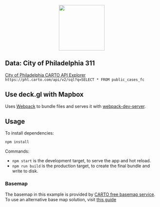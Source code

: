 <div align="center">
   <img width="150" heigth="150" src="https://webpack.js.org/assets/icon-square-big.svg" />
</div>

## Data: City of Philadelphia 311
[City of Philadelphia CARTO API Explorer](https://cityofphiladelphia.github.io/carto-api-explorer/#public_cases_fc)
```https://phl.carto.com/api/v2/sql?q=SELECT * FROM public_cases_fc```

## Use deck.gl with Mapbox

Uses [Webpack](https://github.com/webpack/webpack) to bundle files and serves it
with [webpack-dev-server](https://webpack.js.org/guides/development/#webpack-dev-server).

## Usage

To install dependencies:

```bash
npm install
```

Commands:
* `npm start` is the development target, to serve the app and hot reload.
* `npm run build` is the production target, to create the final bundle and write to disk.

### Basemap

The basemap in this example is provided by [CARTO free basemap service](https://carto.com/basemaps). To use an alternative base map solution, visit [this guide](https://deck.gl/docs/get-started/using-with-map#using-other-basemap-services)
